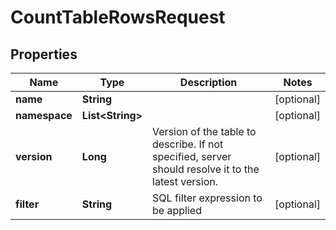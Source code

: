 

# CountTableRowsRequest


## Properties

| Name | Type | Description | Notes |
|------------ | ------------- | ------------- | -------------|
|**name** | **String** |  |  [optional] |
|**namespace** | **List&lt;String&gt;** |  |  [optional] |
|**version** | **Long** | Version of the table to describe. If not specified, server should resolve it to the latest version.  |  [optional] |
|**filter** | **String** | SQL filter expression to be applied  |  [optional] |



